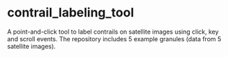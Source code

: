 # contrail_labeling_tool
A point-and-click tool to label contrails on satellite images using click, key and scroll events.
The repository includes 5 example granules (data from 5 satellite images).

